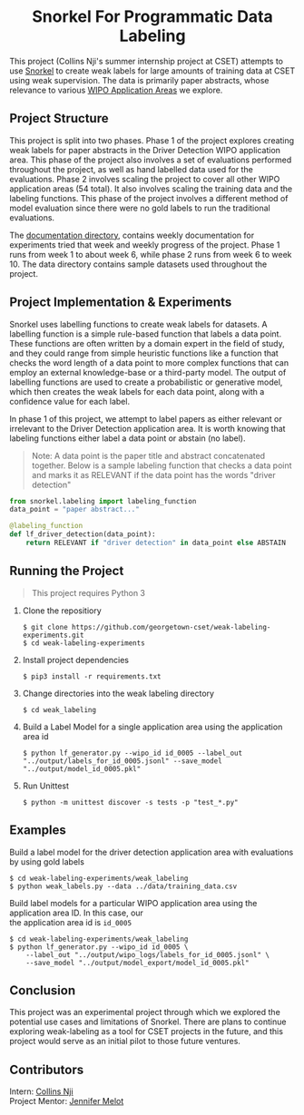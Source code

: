 <center><h1>Snorkel For Programmatic Data Labeling</h1></center>

This project (Collins Nji's summer internship project at CSET) attempts to use [Snorkel](https://www.snorkel.org) to create weak labels for large amounts of training data at CSET using weak supervision. The data is primarily paper abstracts, whose relevance to various [WIPO Application Areas](https://wipo.org) we explore.

## Project Structure
This project is split into two phases. Phase 1 of the project explores creating weak labels for paper abstracts in the Driver Detection WIPO application area. This phase of the project also involves a set of evaluations performed throughout the project, as well as hand labelled data used for the evaluations. Phase 2 involves scaling the project to cover all other WIPO application areas (54 total). It also involves scaling the training data and the labeling functions. This phase of the project involves a different method of model evaluation since there were no gold labels to run the traditional evaluations.

The [documentation directory](documentation/), contains weekly documentation for experiments tried that week and weekly progress of the project. Phase 1 runs from week 1 to about week 6, while phase 2 runs from week 6 to week 10. The data directory contains sample datasets used throughout the project. 


## Project Implementation & Experiments
Snorkel uses labelling functions to create weak labels for datasets. A labelling function is a simple rule-based function that labels a data point. These functions are often written by a domain expert in the field of study, and they could range from simple heuristic functions like a function that checks the word length of a data point to more complex functions that can employ an external knowledge-base or a third-party model. The output of labelling functions are used to create a probabilistic or generative model, which then creates the weak labels for each data point, along with a confidence value for each label. 

In phase 1 of this project, we attempt to label papers as either relevant or irrelevant to the Driver Detection application area. It is worth knowing that labeling functions either label a data point or abstain (no label). 
> Note: A data point is the paper title and abstract concatenated together. 
Below is a sample labeling function that checks a data point and marks it as RELEVANT if the data point has the words "driver detection"
```python
from snorkel.labeling import labeling_function
data_point = "paper abstract..."

@labeling_function
def lf_driver_detection(data_point):
    return RELEVANT if "driver detection" in data_point else ABSTAIN
```

## Running the Project
> This project requires Python 3

1. Clone the repositiory     
   ```shell
   $ git clone https://github.com/georgetown-cset/weak-labeling-experiments.git
   $ cd weak-labeling-experiments
   ```
2. Install project dependencies    
    ```shell
    $ pip3 install -r requirements.txt
    ```
3. Change directories into the weak labeling directory
   ```shell
   $ cd weak_labeling
   ```
4. Build a Label Model for a single application area using the application area id   
   ```shell
   $ python lf_generator.py --wipo_id id_0005 --label_out "../output/labels_for_id_0005.jsonl" --save_model "../output/model_id_0005.pkl"
    ```
5. Run Unittest
    ```shell
    $ python -m unittest discover -s tests -p "test_*.py"
    ```

## Examples
Build a label model for the driver detection application area with evaluations by using gold labels
```shell
$ cd weak-labeling-experiments/weak_labeling
$ python weak_labels.py --data ../data/training_data.csv
```

Build label models for a particular WIPO application area using the application area ID. In this case, our    
the application area id is `id_0005`
```shell
$ cd weak-labeling-experiments/weak_labeling
$ python lf_generator.py --wipo_id id_0005 \
    --label_out "../output/wipo_logs/labels_for_id_0005.jsonl" \
    --save_model "../output/model_export/model_id_0005.pkl"
```

## Conclusion
This project was an experimental project through which we explored the potential use cases and limitations of Snorkel. There are plans to continue exploring weak-labeling as a tool for CSET projects in the future, and this project would serve as an initial pilot to those future ventures.

## Contributors
Intern: [Collins Nji](https://github.com/collinsnji)    
Project Mentor: [Jennifer Melot](https://github.com/jmelot)    

